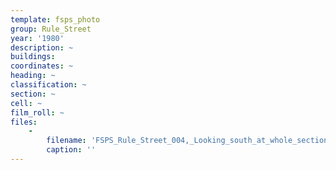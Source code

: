 ```yaml
---
template: fsps_photo
group: Rule_Street
year: '1980'
description: ~
buildings:
coordinates: ~
heading: ~
classification: ~
section: ~
cell: ~
film_roll: ~
files:
    -
        filename: 'FSPS_Rule_Street_004,_Looking_south_at_whole_section,_2-4-D,_1980.png'
        caption: ''
---
```

